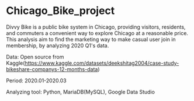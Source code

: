 # Chicago_Bike_project

Divvy Bike is a public bike system in Chicago, providing visitors,  residents, and commuters a convenient way to explore Chicago at a reasonable price. This analysis aim to find the marketing way to make casual user join in membership, by analyzing 2020 Q1's data. 

Data: Open source from Kaggle(https://www.kaggle.com/datasets/deekshitag2004/case-study-bikeshare-companys-12-months-data)

Period: 2020.01-2020.03

Analyzing tool: Python, MariaDB(MySQL), Google Data Studio
